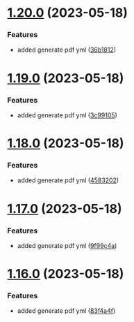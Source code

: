 # [1.20.0](https://github.com/manthanank/learn-angular/compare/v1.19.0...v1.20.0) (2023-05-18)


### Features

* added generate pdf yml ([36b1812](https://github.com/manthanank/learn-angular/commit/36b18120aa95fca41fe54c0ffac294daa4a93391))



# [1.19.0](https://github.com/manthanank/learn-angular/compare/v1.18.0...v1.19.0) (2023-05-18)


### Features

* added generate pdf yml ([3c99105](https://github.com/manthanank/learn-angular/commit/3c99105e6016125e3f324c5d4e5f8c009fdff6eb))



# [1.18.0](https://github.com/manthanank/learn-angular/compare/v1.17.0...v1.18.0) (2023-05-18)


### Features

* added generate pdf yml ([4583202](https://github.com/manthanank/learn-angular/commit/45832021953c1537ad23dac7ccb0bcb06415b43c))



# [1.17.0](https://github.com/manthanank/learn-angular/compare/v1.16.0...v1.17.0) (2023-05-18)


### Features

* added generate pdf yml ([9f99c4a](https://github.com/manthanank/learn-angular/commit/9f99c4a55942c2b3735c8fb00da06857dec57ead))



# [1.16.0](https://github.com/manthanank/learn-angular/compare/v1.15.0...v1.16.0) (2023-05-18)


### Features

* added generate pdf yml ([83f4a4f](https://github.com/manthanank/learn-angular/commit/83f4a4f60ea6c13d23ec175498b94e5f0e1a858c))



